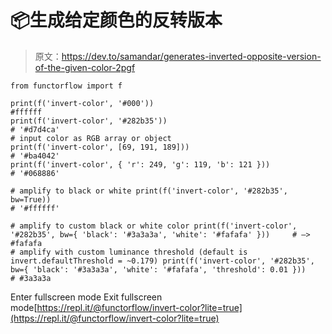 # 📦生成给定颜色的反转版本

> 原文：<https://dev.to/samandar/generates-inverted-opposite-version-of-the-given-color-2pgf>

```
from functorflow import f

print(f('invert-color', '#000')) 
#ffffff 
print(f('invert-color', '#282b35'))
# '#d7d4ca' 
# input color as RGB array or object 
print(f('invert-color', [69, 191, 189]))
# '#ba4042' 
print(f('invert-color', { 'r': 249, 'g': 119, 'b': 121 })) 
# '#068886' 

# amplify to black or white print(f('invert-color', '#282b35', bw=True))
# '#ffffff' 

# amplify to custom black or white color print(f('invert-color', '#282b35', bw={ 'black': '#3a3a3a', 'white': '#fafafa' }))     # —> #fafafa 
# amplify with custom luminance threshold (default is invert.defaultThreshold = ~0.179) print(f('invert-color', '#282b35', bw={ 'black': '#3a3a3a', 'white': '#fafafa', 'threshold': 0.01 }))     
# #3a3a3a 
```

Enter fullscreen mode Exit fullscreen mode[https://repl.it/@functorflow/invert-color?lite=true](https://repl.it/@functorflow/invert-color?lite=true)